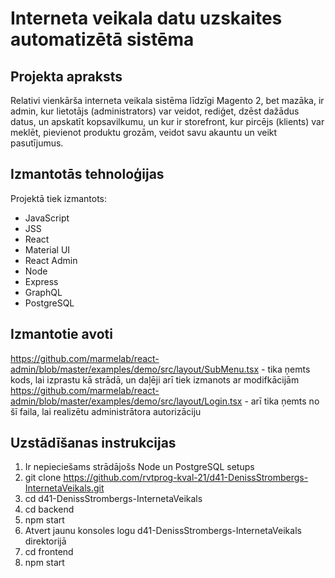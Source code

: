 # Interneta veikala datu uzskaites automatizētā sistēma

## Projekta apraksts
Relativi vienkārša interneta veikala sistēma līdzīgi Magento 2, bet mazāka, ir admin, kur lietotājs (administrators) var veidot, rediģet, dzēst dažādus datus, un apskatīt kopsavilkumu, un kur ir storefront, kur pircējs (klients) var meklēt, pievienot produktu grozām, veidot savu akauntu un veikt pasutījumus.

## Izmantotās tehnoloģijas
Projektā tiek izmantots:
- JavaScript
- JSS
- React
- Material UI
- React Admin
- Node
- Express
- GraphQL
- PostgreSQL

## Izmantotie avoti
https://github.com/marmelab/react-admin/blob/master/examples/demo/src/layout/SubMenu.tsx - tika ņemts kods, lai izprastu kā strādā, un daļēji arī tiek izmanots ar modifkācijām
https://github.com/marmelab/react-admin/blob/master/examples/demo/src/layout/Login.tsx - arī tika ņemts no šī faila, lai realizētu administrātora autorizāciju

## Uzstādīšanas instrukcijas
1. Ir nepieciešams strādājošs Node un PostgreSQL setups
2. git clone https://github.com/rvtprog-kval-21/d41-DenissStrombergs-InternetaVeikals.git
3. cd d41-DenissStrombergs-InternetaVeikals
4. cd backend
5. npm start
5. Atvert jaunu konsoles logu d41-DenissStrombergs-InternetaVeikals direktorijā
6. cd frontend
7. npm start

